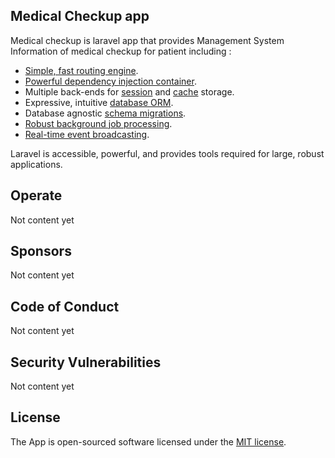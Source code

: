 ## Medical Checkup app

Medical checkup is laravel app that provides Management System Information of medical checkup for patient including :

- [Simple, fast routing engine](https://laravel.com/docs/routing).
- [Powerful dependency injection container](https://laravel.com/docs/container).
- Multiple back-ends for [session](https://laravel.com/docs/session) and [cache](https://laravel.com/docs/cache) storage.
- Expressive, intuitive [database ORM](https://laravel.com/docs/eloquent).
- Database agnostic [schema migrations](https://laravel.com/docs/migrations).
- [Robust background job processing](https://laravel.com/docs/queues).
- [Real-time event broadcasting](https://laravel.com/docs/broadcasting).

Laravel is accessible, powerful, and provides tools required for large, robust applications.

## Operate
Not content yet

## Sponsors
Not content yet

## Code of Conduct

Not content yet

## Security Vulnerabilities

Not content yet

## License

The App is open-sourced software licensed under the [MIT license](https://opensource.org/licenses/MIT).
